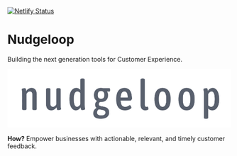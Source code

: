 [![Netlify Status](https://api.netlify.com/api/v1/badges/e2937756-1482-48a5-938c-727b59c2cf6d/deploy-status)](https://app.netlify.com/sites/naughty-brown-fb2af1/deploys)

# Nudgeloop
Building the next generation tools for Customer Experience.

![NudgeloopBanner](/images/logo.png)

**How?** Empower businesses with actionable, relevant, and timely customer feedback.